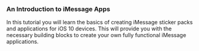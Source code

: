 ###  An Introduction to iMessage Apps

In this tutorial you will learn the basics of creating iMessage sticker packs and applications for iOS 10 devices. This will provide you with the necessary building blocks to create your own fully functional iMessage applications.
